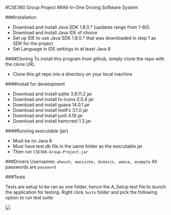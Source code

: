 #CSE360 Group Project
##All-In-One Driving Software System

###Installation
* Download and install Java SDK 1.8.0.* (updates range from 1-60).
* Download and install Java IDE of choice
* Set up IDE to use Java SDK 1.8.0.* that was downloaded in step 1 as SDK for the project
* Set Language in IDE settings to at least Java 8

####Cloning
To install this program from github, simply clone the repo with the clone URL
* Clone this git repo into a directory on your local machine

####Install for development
* Download and install sqlite 3.8.11.2 jar
* Download and install fx-icons 0.0.4 jar 
* Download and install guava 14.0.1 jar
* Download and install testFx 3.1.0 jar
* Download and install junit 4.10 jar
* Download and install hamcrest 1.3 jar

####Running executable (jar)
* Must be on Java 8
* Must have test.db file in the same folder as the executable jar
* Then run `CSE360-Group-Project.jar`

###Drivers
Usernames: `ahouck, macsinte, dsdavis, amace, example`
All passwords are `password`

###Tests

Tests are setup to be ran as one folder, hence the A_Setup test file to launch the application for testing. Right click `tests` folder and pick the following option to run test suite:

![](http://s11.postimg.org/ighkud9cz/Screen_Shot_2015_12_02_at_10_49_30_PM.png)
